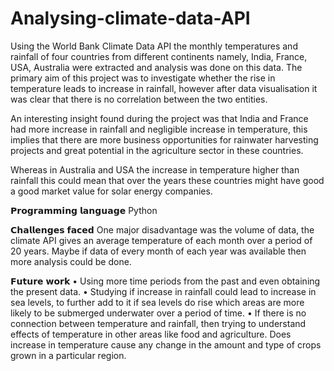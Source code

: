 # Analysing-climate-data-API

Using the World Bank Climate Data API the monthly temperatures and rainfall of four countries from different continents namely, India, France, USA, Australia were extracted and analysis was done on this data. The primary aim of this project was to investigate whether the rise in temperature leads to increase in rainfall, however after data visualisation it was clear that there is no correlation between the two entities.

An interesting insight found during the project was that India and France had more increase in rainfall and negligible increase in temperature, this implies that there are more business opportunities for rainwater harvesting projects and great potential in the agriculture sector in these countries. 

Whereas in Australia and USA the increase in temperature higher than rainfall this could mean that over the years these countries might have good a good market value for solar energy companies.

𝗣𝗿𝗼𝗴𝗿𝗮𝗺𝗺𝗶𝗻𝗴 𝗹𝗮𝗻𝗴𝘂𝗮𝗴𝗲
Python

𝗖𝗵𝗮𝗹𝗹𝗲𝗻𝗴𝗲𝘀 𝗳𝗮𝗰𝗲𝗱 
One major disadvantage was the volume of data, the climate API gives an average temperature of each month over a period of 20 years. Maybe if data of every month of each year was available then more analysis could be done.

𝗙𝘂𝘁𝘂𝗿𝗲 𝘄𝗼𝗿𝗸 
• Using more time periods from the past and even obtaining the present data.
• Studying if increase in rainfall could lead to increase in sea levels, to further add to it if sea levels do rise which areas are more likely to be submerged underwater over a period of time.
• If there is no connection between temperature and rainfall, then trying to understand effects of temperature in other areas like food and agriculture. Does increase in temperature cause any change in the amount and type of crops grown in a particular region.
